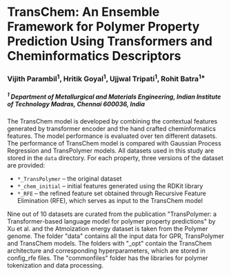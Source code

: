 # TransChem: An Ensemble Framework for Polymer Property Prediction Using Transformers and Cheminformatics Descriptors



### Vijith Parambil<sup>1</sup>, Hritik Goyal<sup>1</sup>, Ujjwal Tripati<sup>1</sup>, Rohit Batra<sup>1*</sup>
##### <sup>1</sup> Department of Metallurgical and Materials Engineering, Indian Institute of Technology Madras, Chennai 600036, India



The TransChem model is developed by combining the contextual features generated by transformer encoder and the hand crafted cheminformatics features. The model performance is evaluated over ten different datasets. The performance of TransChem model is compared with Gaussian Process Regression and TransPolymer models.
All datasets used in this study are stored in the `data` directory. For each property, three versions of the dataset are provided:

- `*_TransPolymer` – the original dataset  
- `*_chem_initial` – initial features generated using the RDKit library  
- `*_RFE` – the refined feature set obtained through Recursive Feature Elimination (RFE), which serves as input to the TransChem model


Nine out of 10 datasets are curated from the publication "TransPolymer: a Transformer-based language model for polymer property predictions"  by Xu et al. and the Atmoization energy dataset is taken from the Polymer genome. The folder "data" contains all the input data for GPR, TransPolymer and TransChem models. The folders with "_opt" contain the TransChem architecture and corresponding  hyperparameters, which are stored in config_rfe files. The "commonfiles" folder has the libraries for polymer tokenization and data processing.
